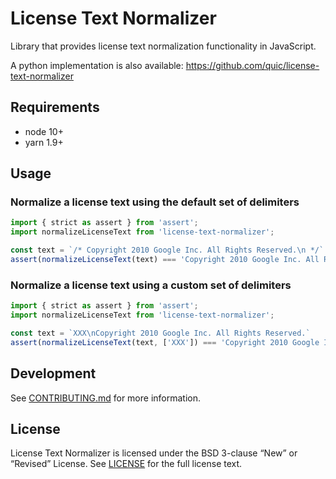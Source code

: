 # License Text Normalizer

Library that provides license text normalization functionality in JavaScript.

A python implementation is also available: https://github.com/quic/license-text-normalizer

## Requirements

* node 10+
* yarn 1.9+

## Usage

### Normalize a license text using the default set of delimiters

```js
import { strict as assert } from 'assert';
import normalizeLicenseText from 'license-text-normalizer';

const text = `/* Copyright 2010 Google Inc. All Rights Reserved.\n */`
assert(normalizeLicenseText(text) === 'Copyright 2010 Google Inc. All Rights Reserved.')
```

### Normalize a license text using a custom set of delimiters

```js
import { strict as assert } from 'assert';
import normalizeLicenseText from 'license-text-normalizer';

const text = `XXX\nCopyright 2010 Google Inc. All Rights Reserved.`
assert(normalizeLicenseText(text, ['XXX']) === 'Copyright 2010 Google Inc. All Rights Reserved.')
```

## Development

See [CONTRIBUTING.md](CONTRIBUTING.md) for more information.

## License

License Text Normalizer is licensed under the BSD 3-clause “New” or “Revised” License. See [LICENSE](LICENSE) for the full license text.
